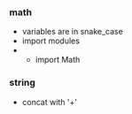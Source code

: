 ### math
* variables are in snake_case
* import modules
* * import Math 

### string
* concat with '+' 